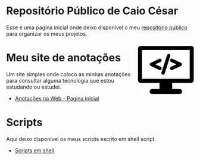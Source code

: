 # Repositório Público de Caio César
Esse é uma pagina inicial onde deixo disponível o meu [repositório público](https://caiocesarnojosa.github.io) para organizar os meus projetos.

<img align="right" src="imagens/site_logo.png" width="150">

# Meu site de anotações
Um site simples onde coloco as minhas anotações para consultar alguma tecnologia que estou estudando ou estudei.
 * [Anotações na Web - Pagina inicial](https://caiocesarnojosa.github.io/Anotacao_na_web/)

# Scripts
Aqui deixo disponível os meus scripts escrito em shell script.
 * [Scripts em shell](https://github.com/caiocesarnojosa/scripts)
